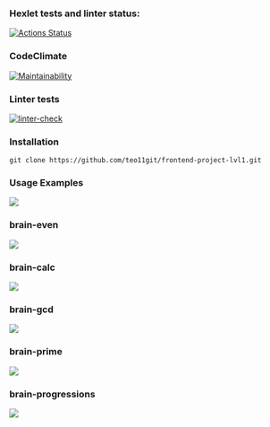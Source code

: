 ### Hexlet tests and linter status:
[![Actions Status](https://github.com/teo11git/frontend-project-lvl1/workflows/hexlet-check/badge.svg)](https://github.com/teo11git/frontend-project-lvl1/actions)
### CodeClimate
[![Maintainability](https://api.codeclimate.com/v1/badges/722cb72d1b30eff7942a/maintainability)](https://codeclimate.com/github/teo11git/frontend-project-lvl1/maintainability)
### Linter tests
[![linter-check](https://github.com/teo11git/frontend-project-lvl1/workflows/linter-check/badge.svg)](https://github.com/teo11git/frontend-project-lvl1/actions)
### Installation
`git clone https://github.com/teo11git/frontend-project-lvl1.git`
### Usage Examples
<a href="https://asciinema.org/a/380261" target="_blank"><img src="https://asciinema.org/a/380261.svg" /></a>
### brain-even
<a href="https://asciinema.org/a/380263" target="_blank"><img src="https://asciinema.org/a/380263.svg" /></a>
### brain-calc
<a href="https://asciinema.org/a/380265" target="_blank"><img src="https://asciinema.org/a/380265.svg" /></a>
### brain-gcd
<a href="https://asciinema.org/a/380267" target="_blank"><img src="https://asciinema.org/a/380267.svg" /></a>
### brain-prime
<a href="https://asciinema.org/a/380268" target="_blank"><img src="https://asciinema.org/a/380268.svg" /></a>
### brain-progressions
<a href="https://asciinema.org/a/380269" target="_blank"><img src="https://asciinema.org/a/380269.svg" /></a>
